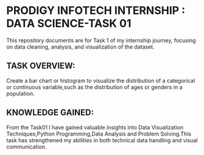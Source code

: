# PRODIGY INFOTECH INTERNSHIP : DATA SCIENCE-TASK 01

 This repository documents are for Task 1 of my internship journey, focusing on data cleaning, analysis, and visualization of the dataset.

 ## TASK OVERVIEW:

 Create a bar chart or histogram to visualize the distribution of a categorical or continuous variable,such as the distribution of ages or genders in a population.

 ## KNOWLEDGE GAINED:
 
 From the Task01 I have gained valuable insights into Data Visualization Techniques,Python Programming,Data Analysis and Problem Solving.This task has strengthened my abilities in both technical data handling and 
 visual communication.
 
